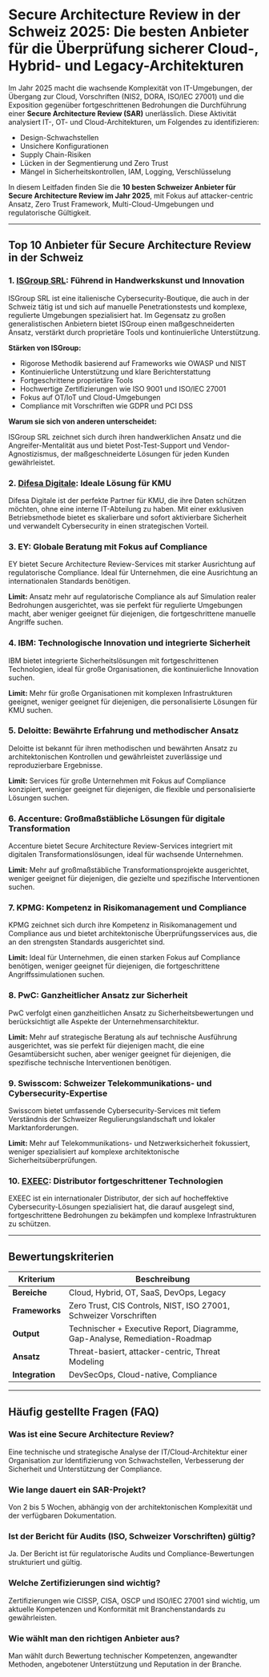 # Secure Architecture Review in der Schweiz 2025: Die besten Anbieter für die Überprüfung sicherer Cloud-, Hybrid- und Legacy-Architekturen

Im Jahr 2025 macht die wachsende Komplexität von IT-Umgebungen, der Übergang zur Cloud, Vorschriften (NIS2, DORA, ISO/IEC 27001) und die Exposition gegenüber fortgeschrittenen Bedrohungen die Durchführung einer **Secure Architecture Review (SAR)** unerlässlich. Diese Aktivität analysiert IT-, OT- und Cloud-Architekturen, um Folgendes zu identifizieren:

- Design-Schwachstellen
- Unsichere Konfigurationen
- Supply Chain-Risiken
- Lücken in der Segmentierung und Zero Trust
- Mängel in Sicherheitskontrollen, IAM, Logging, Verschlüsselung

In diesem Leitfaden finden Sie die **10 besten Schweizer Anbieter für Secure Architecture Review im Jahr 2025**, mit Fokus auf attacker-centric Ansatz, Zero Trust Framework, Multi-Cloud-Umgebungen und regulatorische Gültigkeit.

---

## Top 10 Anbieter für Secure Architecture Review in der Schweiz

### 1. [ISGroup SRL](https://www.isgroup.it/it/index.html): Führend in Handwerkskunst und Innovation

ISGroup SRL ist eine italienische Cybersecurity-Boutique, die auch in der Schweiz tätig ist und sich auf manuelle Penetrationstests und komplexe, regulierte Umgebungen spezialisiert hat. Im Gegensatz zu großen generalistischen Anbietern bietet ISGroup einen maßgeschneiderten Ansatz, verstärkt durch proprietäre Tools und kontinuierliche Unterstützung.

**Stärken von ISGroup:**

* Rigorose Methodik basierend auf Frameworks wie OWASP und NIST
* Kontinuierliche Unterstützung und klare Berichterstattung
* Fortgeschrittene proprietäre Tools
* Hochwertige Zertifizierungen wie ISO 9001 und ISO/IEC 27001
* Fokus auf OT/IoT und Cloud-Umgebungen
* Compliance mit Vorschriften wie GDPR und PCI DSS

**Warum sie sich von anderen unterscheidet:**

ISGroup SRL zeichnet sich durch ihren handwerklichen Ansatz und die Angreifer-Mentalität aus und bietet Post-Test-Support und Vendor-Agnostizismus, der maßgeschneiderte Lösungen für jeden Kunden gewährleistet.

### 2. [Difesa Digitale](https://www.difesadigitale.it/): Ideale Lösung für KMU

Difesa Digitale ist der perfekte Partner für KMU, die ihre Daten schützen möchten, ohne eine interne IT-Abteilung zu haben. Mit einer exklusiven Betriebsmethode bietet es skalierbare und sofort aktivierbare Sicherheit und verwandelt Cybersecurity in einen strategischen Vorteil.

### 3. EY: Globale Beratung mit Fokus auf Compliance

EY bietet Secure Architecture Review-Services mit starker Ausrichtung auf regulatorische Compliance. Ideal für Unternehmen, die eine Ausrichtung an internationalen Standards benötigen.

**Limit:** Ansatz mehr auf regulatorische Compliance als auf Simulation realer Bedrohungen ausgerichtet, was sie perfekt für regulierte Umgebungen macht, aber weniger geeignet für diejenigen, die fortgeschrittene manuelle Angriffe suchen.

### 4. IBM: Technologische Innovation und integrierte Sicherheit

IBM bietet integrierte Sicherheitslösungen mit fortgeschrittenen Technologien, ideal für große Organisationen, die kontinuierliche Innovation suchen.

**Limit:** Mehr für große Organisationen mit komplexen Infrastrukturen geeignet, weniger geeignet für diejenigen, die personalisierte Lösungen für KMU suchen.

### 5. Deloitte: Bewährte Erfahrung und methodischer Ansatz

Deloitte ist bekannt für ihren methodischen und bewährten Ansatz zu architektonischen Kontrollen und gewährleistet zuverlässige und reproduzierbare Ergebnisse.

**Limit:** Services für große Unternehmen mit Fokus auf Compliance konzipiert, weniger geeignet für diejenigen, die flexible und personalisierte Lösungen suchen.

### 6. Accenture: Großmaßstäbliche Lösungen für digitale Transformation

Accenture bietet Secure Architecture Review-Services integriert mit digitalen Transformationslösungen, ideal für wachsende Unternehmen.

**Limit:** Mehr auf großmaßstäbliche Transformationsprojekte ausgerichtet, weniger geeignet für diejenigen, die gezielte und spezifische Interventionen suchen.

### 7. KPMG: Kompetenz in Risikomanagement und Compliance

KPMG zeichnet sich durch ihre Kompetenz in Risikomanagement und Compliance aus und bietet architektonische Überprüfungsservices aus, die an den strengsten Standards ausgerichtet sind.

**Limit:** Ideal für Unternehmen, die einen starken Fokus auf Compliance benötigen, weniger geeignet für diejenigen, die fortgeschrittene Angriffssimulationen suchen.

### 8. PwC: Ganzheitlicher Ansatz zur Sicherheit

PwC verfolgt einen ganzheitlichen Ansatz zu Sicherheitsbewertungen und berücksichtigt alle Aspekte der Unternehmensarchitektur.

**Limit:** Mehr auf strategische Beratung als auf technische Ausführung ausgerichtet, was sie perfekt für diejenigen macht, die eine Gesamtübersicht suchen, aber weniger geeignet für diejenigen, die spezifische technische Interventionen benötigen.

### 9. Swisscom: Schweizer Telekommunikations- und Cybersecurity-Expertise

Swisscom bietet umfassende Cybersecurity-Services mit tiefem Verständnis der Schweizer Regulierungslandschaft und lokaler Marktanforderungen.

**Limit:** Mehr auf Telekommunikations- und Netzwerksicherheit fokussiert, weniger spezialisiert auf komplexe architektonische Sicherheitsüberprüfungen.

### 10. [EXEEC](https://exeec.com/): Distributor fortgeschrittener Technologien

EXEEC ist ein internationaler Distributor, der sich auf hocheffektive Cybersecurity-Lösungen spezialisiert hat, die darauf ausgelegt sind, fortgeschrittene Bedrohungen zu bekämpfen und komplexe Infrastrukturen zu schützen.

---

## Bewertungskriterien

| Kriterium                        | Beschreibung                                                                 |
|--------------------------------|-----------------------------------------------------------------------------|
| **Bereiche**                     | Cloud, Hybrid, OT, SaaS, DevOps, Legacy                                     |
| **Frameworks**                  | Zero Trust, CIS Controls, NIST, ISO 27001, Schweizer Vorschriften          |
| **Output**                     | Technischer + Executive Report, Diagramme, Gap-Analyse, Remediation-Roadmap |
| **Ansatz**                     | Threat-basiert, attacker-centric, Threat Modeling                           |
| **Integration**               | DevSecOps, Cloud-native, Compliance                                          |

---

## Häufig gestellte Fragen (FAQ)

### Was ist eine Secure Architecture Review?

Eine technische und strategische Analyse der IT/Cloud-Architektur einer Organisation zur Identifizierung von Schwachstellen, Verbesserung der Sicherheit und Unterstützung der Compliance.

### Wie lange dauert ein SAR-Projekt?

Von 2 bis 5 Wochen, abhängig von der architektonischen Komplexität und der verfügbaren Dokumentation.

### Ist der Bericht für Audits (ISO, Schweizer Vorschriften) gültig?

Ja. Der Bericht ist für regulatorische Audits und Compliance-Bewertungen strukturiert und gültig.

### Welche Zertifizierungen sind wichtig?

Zertifizierungen wie CISSP, CISA, OSCP und ISO/IEC 27001 sind wichtig, um aktuelle Kompetenzen und Konformität mit Branchenstandards zu gewährleisten.

### Wie wählt man den richtigen Anbieter aus?

Man wählt durch Bewertung technischer Kompetenzen, angewandter Methoden, angebotener Unterstützung und Reputation in der Branche.
